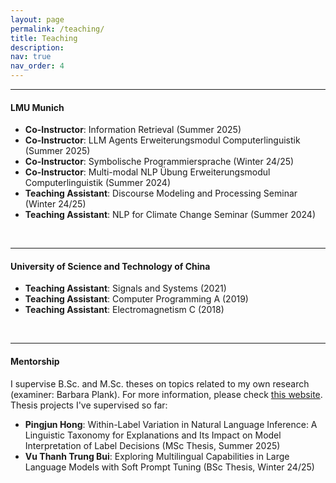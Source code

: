 ```yaml
---
layout: page
permalink: /teaching/
title: Teaching
description:
nav: true
nav_order: 4
---
```


---
#### LMU Munich
- **Co-Instructor**: Information Retrieval (Summer 2025)
- **Co-Instructor**: LLM Agents Erweiterungsmodul Computerlinguistik (Summer 2025)
- **Co-Instructor**: Symbolische Programmiersprache (Winter 24/25)
- **Co-Instructor**: Multi-modal NLP Übung Erweiterungsmodul Computerlinguistik (Summer 2024)
- **Teaching Assistant**: Discourse Modeling and Processing Seminar (Winter 24/25)
- **Teaching Assistant**: NLP for Climate Change Seminar (Summer 2024)

<p>&nbsp;</p>

---
#### University of Science and Technology of China
- **Teaching Assistant**: Signals and Systems (2021)
- **Teaching Assistant**: Computer Programming A (2019)
- **Teaching Assistant**: Electromagnetism C (2018)

<p>&nbsp;</p>

---
#### Mentorship

I supervise B.Sc. and M.Sc. theses on topics related to my own research (examiner: Barbara Plank). For more information, please check [this website](https://mainlp.github.io/thesis/). Thesis projects I've supervised so far:

- **Pingjun Hong**: Within-Label Variation in Natural Language Inference: A Linguistic Taxonomy for Explanations and Its Impact on Model Interpretation of Label Decisions (MSc Thesis, Summer 2025)
- **Vu Thanh Trung Bui**: Exploring Multilingual Capabilities in Large Language Models with Soft Prompt Tuning (BSc Thesis, Winter 24/25)





